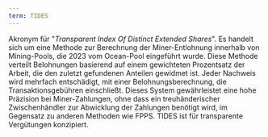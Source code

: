 ```yaml
---
term: TIDES
---
```


Akronym für "*Transparent Index Of Distinct Extended Shares*". Es handelt sich um eine Methode zur Berechnung der Miner-Entlohnung innerhalb von Mining-Pools, die 2023 vom Ocean-Pool eingeführt wurde. Diese Methode verteilt Belohnungen basierend auf einem gewichteten Prozentsatz der Arbeit, die den zuletzt gefundenen Anteilen gewidmet ist. Jeder Nachweis wird mehrfach entschädigt, mit einer Belohnungsberechnung, die Transaktionsgebühren einschließt. Dieses System gewährleistet eine hohe Präzision bei Miner-Zahlungen, ohne dass ein treuhänderischer Zwischenhändler zur Abwicklung der Zahlungen benötigt wird, im Gegensatz zu anderen Methoden wie FPPS. TIDES ist für transparente Vergütungen konzipiert.